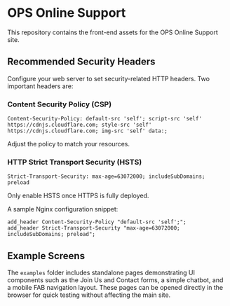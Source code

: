 # OPS Online Support

This repository contains the front-end assets for the OPS Online Support site.

## Recommended Security Headers

Configure your web server to set security-related HTTP headers. Two important headers are:

### Content Security Policy (CSP)
```
Content-Security-Policy: default-src 'self'; script-src 'self' https://cdnjs.cloudflare.com; style-src 'self' https://cdnjs.cloudflare.com; img-src 'self' data:;
```
Adjust the policy to match your resources.

### HTTP Strict Transport Security (HSTS)
```
Strict-Transport-Security: max-age=63072000; includeSubDomains; preload
```
Only enable HSTS once HTTPS is fully deployed.

A sample Nginx configuration snippet:
```
add_header Content-Security-Policy "default-src 'self';";
add_header Strict-Transport-Security "max-age=63072000; includeSubDomains; preload";
```

## Example Screens

The `examples` folder includes standalone pages demonstrating UI components such as the Join Us and Contact forms, a simple chatbot, and a mobile FAB navigation layout. These pages can be opened directly in the browser for quick testing without affecting the main site.
